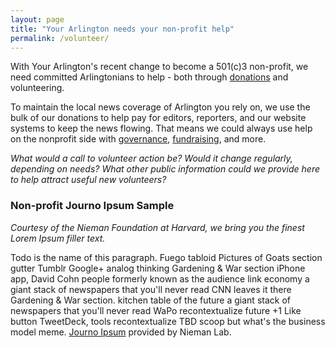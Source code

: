```yaml
---
layout: page
title: "Your Arlington needs your non-profit help"
permalink: /volunteer/
---
```


With Your Arlington's recent change to become a 501(c)3 non-profit, we need committed Arlingtonians to help - both through [donations](/yourarlington.org/donate/) and volunteering.

To maintain the local news coverage of Arlington you rely on, we use the bulk of our donations to help pay for editors, reporters, and our website systems to keep the news flowing.  That means we could always use help on the nonprofit side with [governance](/yourarlington.org/board/), [fundraising](/yourarlington.org/donate/), and more.

*What would a call to volunteer action be?  Would it change regularly, depending on needs? What other public information could we provide here to help attract useful new volunteers?*  

### Non-profit Journo Ipsum Sample

*Courtesy of the Nieman Foundation at Harvard, we bring you the finest Lorem Ipsum filler text.*

Todo is the name of this paragraph. Fuego tabloid Pictures of Goats section gutter Tumblr Google+ analog thinking Gardening & War section iPhone app, David Cohn people formerly known as the audience link economy a giant stack of newspapers that you'll never read CNN leaves it there Gardening & War section. kitchen table of the future a giant stack of newspapers that you'll never read WaPo recontextualize future +1 Like button TweetDeck, tools recontextualize TBD scoop but what's the business model meme.  [Journo Ipsum](https://www.niemanlab.org/2011/09/introducing-journo-ipsum-for-all-your-nonsense-about-the-future-of-news-textual-needs/) provided by Nieman Lab.